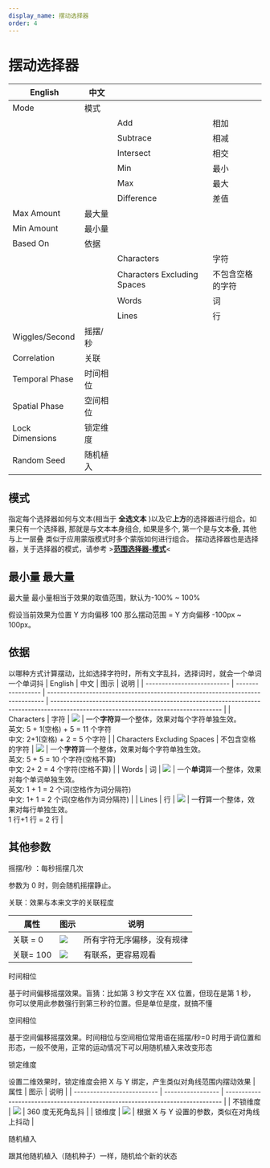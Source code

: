 ```yaml
---
display_name: 摆动选择器
order: 4
---
```


# 摆动选择器

| English         | 中文     |                             |                  |
| --------------- | -------- | --------------------------- | ---------------- |
| Mode            | 模式     |                             |                  |
|                 |          | Add                         | 相加             |
|                 |          | Subtrace                    | 相减             |
|                 |          | Intersect                   | 相交             |
|                 |          | Min                         | 最小             |
|                 |          | Max                         | 最大             |
|                 |          | Difference                  | 差值             |
| Max Amount      | 最大量   |                             |                  |
| Min Amount      | 最小量   |                             |                  |
| Based On        | 依据     |                             |                  |
|                 |          | Characters                  | 字符             |
|                 |          | Characters Excluding Spaces | 不包含空格的字符 |
|                 |          | Words                       | 词               |
|                 |          | Lines                       | 行               |
| Wiggles/Second  | 摇摆/秒  |                             |                  |
| Correlation     | 关联     |                             |                  |
| Temporal Phase  | 时间相位 |                             |                  |
| Spatial Phase   | 空间相位 |                             |                  |
| Lock Dimensions | 锁定维度 |                             |                  |
| Random Seed     | 随机植入 |                             |                  |

## 模式

指定每个选择器如何与文本(相当于 **全选文本** )以及它**上方**的选择器进行组合。如果只有一个选择器, 那就是与文本本身组合, 如果是多个, 第一个是与文本叠, 其他与上一层叠
类似于应用蒙版模式时多个蒙版如何进行组合。
摆动选择器也是选择器，关于选择器的模式，请参考 >[**范围选择器-模式**](https://mir.yuelili.com/docs/text-animation/range-selector#%E6%A8%A1%E5%BC%8F)<

## 最小量 最大量

最大量 最小量相当于效果的取值范围，默认为-100% ~ 100%

假设当前效果为位置 Y 方向偏移 100 那么摆动范围 = Y 方向偏移 -100px ~ 100px。

## 依据

以哪种方式计算摆动，比如选择字符时，所有文字乱抖，选择词时，就会一个单词一个单词抖
| English | 中文 | 图示 | 说明 |
| -------------------------- | ----------------- | ----------------------------------------------------------------------------- | ----------------------------------------------------------------------------------------------------------------------------------- |
| Characters | 字符 | ![](https://mir.yuelili.com/user/AE/text/basic/Based-on2.png) | 一个**字符**算一个整体，效果对每个字符单独生效。<br />英文: 5 + 1(空格) + 5 = 11 个字符<br />中文: 2+1(空格) + 2 = 5 个字符 |
| Characters Excluding Spaces | 不包含空格的字符 | ![](https://mir.yuelili.com/user/AE/text/basic/Based-on2.png) | 一个**字符**算一个整体，效果对每个字符单独生效。<br />英文: 5 + 5 = 10 个字符(空格不算) <br />中文: 2+ 2 = 4 个字符(空格不算) |
| Words | 词 | ![](https://mir.yuelili.com/user/AE/text/basic/Based-on2.png) | 一个**单词**算一个整体，效果对每个单词单独生效。<br />英文: 1 + 1 = 2 个词(空格作为词分隔符) <br />中文: 1+ 1 = 2 个词(空格作为词分隔符) |
| Lines | 行 | ![](https://mir.yuelili.com/user/AE/text/basic/Based-on2.png) | 一**行**算一个整体，效果对每行单独生效。<br />1 行+1 行 = 2 行 |

## 其他参数

摇摆/秒 ：每秒摇摆几次

参数为 0 时，则会随机摇摆静止。

关联：效果与本来文字的关联程度

| 属性      | 图示                                                                                 | 说明                       |
| --------- | ------------------------------------------------------------------------------------ | -------------------------- |
| 关联 = 0  | ![](https://mir.yuelili.com/user/AE/text/basic/Correlation-1.png) | 所有字符无序偏移，没有规律 |
| 关联= 100 | ![](https://mir.yuelili.com/user/AE/text/basic/Correlation-2.png) | 有联系，更容易观看         |

时间相位

基于时间偏移摇摆效果。盲猜：比如第 3 秒文字在 XX 位置，但现在是第 1 秒，你可以使用此参数强行到第三秒的位置。但是单位是度，就搞不懂

空间相位

基于空间偏移摇摆效果。时间相位与空间相位常用语在摇摆/秒=0 时用于调位置和形态，一般不使用，正常的运动情况下可以用随机植入来改变形态

锁定维度

设置二维效果时，锁定维度会把 X 与 Y 绑定，产生类似对角线范围内摆动效果
| 属性 | 图示 | 说明 |
| -------------------------- | ----------------- | ----------------------------------------------------------------------------- |
| 不锁维度 | ![](https://mir.yuelili.com/user/AE/text/basic/Lock-Dimensions-2.gif) | 360 度无死角乱抖 |
| 锁维度 | ![](https://mir.yuelili.com/user/AE/text/basic/Lock-Dimensions.gif) | 根据 X 与 Y 设置的参数，类似在对角线上抖动 |

随机植入

跟其他随机植入（随机种子）一样，随机给个新的状态
